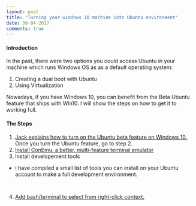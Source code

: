 ```yaml
---
layout: post
title: "Turning your windows 10 machine into Ubuntu environment"
date: 30-04-2017
comments: true
---
```

#### Introduction
In the past, there were two options you could access Ubuntu in 
your machine which runs Windows OS as as a default operating system:
1. Creating a dual boot with Ubuntu
2. Using Virtualization

Nowadays, if you have Windows 10, you can benefit from the Beta 
Ubuntu feature that ships with Win10. I will show the steps on 
how to get it to working full.

#### The Steps
1. [Jack explains how to turn on the Ubuntu beta feature on 
Windows 10.](https://msdn.microsoft.com/en-us/commandline/wsl/install_guide). 
Once you turn the Ubuntu feature, go to step 2.
2. [Install ConEmu, a better, multi-feature terminal emulator](https://conemu.github.io/)
3. Install developement tools
  * I have compiled a small list of tools you can install on your Ubuntu account to 
    make a full development environment.
    ```bash
  
    ```
  4. [Add bash/terminal to select from right-click context.](http://www.windowscentral.com/how-launch-bash-shell-right-click-context-menu-windows-10)
